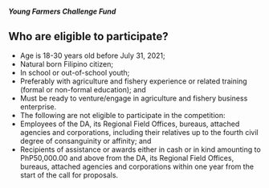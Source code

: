 ##### Young Farmers Challenge Fund

## Who are eligible to participate?


 - Age is 18-30 years old before July 31, 2021; 
 - Natural born Filipino citizen;
 - In school or out-of-school youth;
 - Preferably with agriculture and fishery experience or related training (formal or non-formal education); and 
 - Must be ready to venture/engage in agriculture and fishery business enterprise.
 - The following are not eligible to participate in the competition:
 - Employees of the DA, its Regional Field Offices, bureaus, attached agencies and corporations, including their relatives up to the fourth civil degree of consanguinity or affinity; and
 - Recipients of assistance or awards either in cash or in kind amounting to PhP50,000.00 and above from the DA, its Regional Field Offices, bureaus, attached agencies and corporations within one year from the start of the call for proposals.

